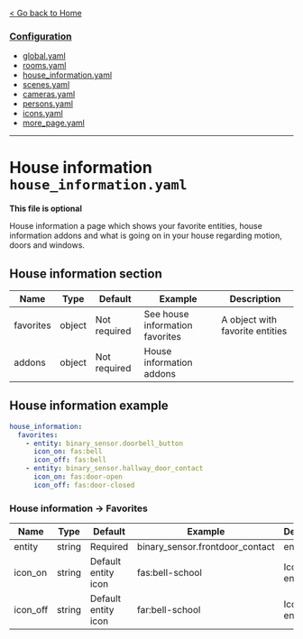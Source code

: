 [< Go back to Home](../index.md)

### [Configuration](index.md)
* [global.yaml](global.md)
* [rooms.yaml](rooms.md)
* [house_information.yaml](house_information.md)
* [scenes.yaml](scenes.md)
* [cameras.yaml](cameras.md)
* [persons.yaml](persons.md)
* [icons.yaml](icons.md)
* [more_page.yaml](more_page.md)

---

# House information `house_information.yaml`

**This file is optional**

House information a page which shows your favorite entities, house information addons and what is going on in your house regarding motion, doors and windows.

## House information section

| Name | Type | Default | Example | Description |
|------------|--------|--------------|-------------------------------------------------------|------------------------------------------------|
| favorites | object | Not required | See house information favorites | A object with favorite entities |
| addons | object | Not required | House information addons |  |

## House information example
```YAML
house_information:
  favorites:
    - entity: binary_sensor.doorbell_button
      icon_on: fas:bell
      icon_off: fas:bell
    - entity: binary_sensor.hallway_door_contact
      icon_on: fas:door-open
      icon_off: fas:door-closed
```  

### House information -> Favorites

| Name | Type | Default | Example | Description |
|----------|--------|---------------------|---------------------------------|--------------------------|
| entity | string | Required | binary_sensor.frontdoor_contact | entity_id |
| icon_on | string | Default entity icon | fas:bell-school | Icon when entity is on |
| icon_off | string | Default entity icon | far:bell-school | Icon when entitiy is off |
